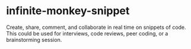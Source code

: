 # infinite-monkey-snippet
Create, share, comment, and collaborate in real time on snippets of code. This could be used for interviews, code reviews, peer coding, or a brainstorming session.
